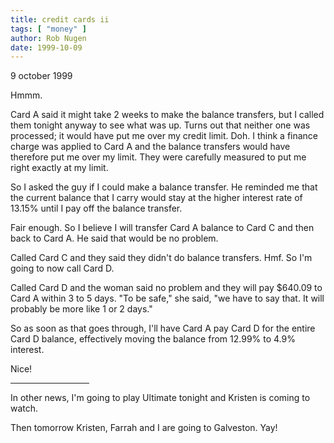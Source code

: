 ```yaml
---
title: credit cards ii
tags: [ "money" ]
author: Rob Nugen
date: 1999-10-09
---
```


<p class=date>9 october 1999</p>

<p>Hmmm.

<p>Card A said it might take 2 weeks to make the balance transfers, but I called them tonight anyway to see what was up.  Turns out that neither one was processed; it would have put me over my credit limit.  Doh.  I think a finance charge was applied to Card A and the balance transfers would have therefore put me over my limit.  They were carefully measured to put me right exactly at my limit.  

<p>So I asked the guy if I could make a balance transfer.  He reminded me that the current balance that I carry would stay at the higher interest rate of 13.15% until I pay off the balance transfer.

<p>Fair enough.  So I believe I will transfer Card A balance to Card C and then back to Card A.  He said that would be no problem.

<p>Called Card C and they said they didn't do balance transfers.  Hmf.   So I'm going to now call Card D.

<p>Called Card D and the woman said no problem and they will pay $640.09 to Card A within 3 to 5 days.  "To be safe," she said, "we have to say that. It will probably be more like 1 or 2 days."

<p>So as soon as that goes through, I'll have Card A pay Card D for the entire Card D balance, effectively moving the balance from 12.99% to 4.9% interest. 

<p>Nice!

<p><hr align="left" width="25%">

<p>In other news, I'm going to play Ultimate tonight and Kristen is coming to watch.  

<p>Then tomorrow Kristen, Farrah and I are going to Galveston.  Yay!
